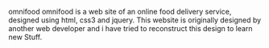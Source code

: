 omnifood
omnifood is a web site of an online food delivery service, designed using html, css3 and jquery.
This website is originally designed by another web developer and i have tried to reconstruct this design to learn new Stuff.
